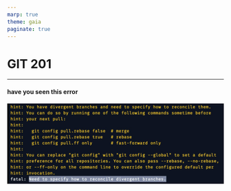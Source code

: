 ```yaml
---
marp: true
theme: gaia
paginate: true
---
```


# GIT 201

---

#### have you seen this error

![w:800](assets/git-pull-rebase-error.png)
